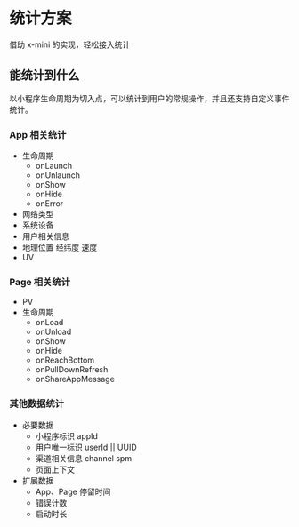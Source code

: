 # 统计方案

借助 x-mini 的实现，轻松接入统计

## 能统计到什么

以小程序生命周期为切入点，可以统计到用户的常规操作，并且还支持自定义事件统计。

### App 相关统计

- 生命周期
  - onLaunch
  - onUnlaunch
  - onShow
  - onHide
  - onError
- 网络类型
- 系统设备
- 用户相关信息
- 地理位置 经纬度 速度
- UV

### Page 相关统计

- PV
- 生命周期
  - onLoad
  - onUnload
  - onShow
  - onHide
  - onReachBottom
  - onPullDownRefresh
  - onShareAppMessage

### 其他数据统计

- 必要数据
  - 小程序标识 appId
  - 用户唯一标识 userId || UUID
  - 渠道相关信息 channel spm
  - 页面上下文
- 扩展数据
  - App、Page 停留时间
  - 错误计数
  - 启动时长
